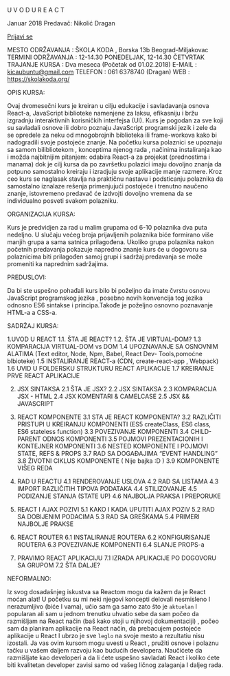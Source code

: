 U V O D   U    R E A C T

Januar 2018
Predavač: Nikolić Dragan

<a href="/kursevi/prijava?kurs=1" class="btn">Prijavi se</a>

MESTO ODRŽAVANJA :
ŠKOLA KODA  , Borska 13b Beograd-Miljakovac
TERMINI ODRŽAVANJA :
12-14.30 PONEDELJAK, 12-14.30  ČETVRTAK
TRAJANJE KURSA :
Dva meseca (Početak od 01.02.2018)
E-MAIL :
kicaubuntu@gmail.com
TELEFON :
061 6378740 (Dragan) 
WEB :
https://skolakoda.org/



OPIS KURSA:

Ovaj dvomesečni kurs je  kreiran u cilju edukacije i savladavanja osnova React-a, JavaScript biblioteke namenjene za laksu, efikasniju i bržu izgradnju interaktivnih korisničkih interfejsa (UI). Kurs je pogodan za sve koji su savladali osnove ili dobro poznaju JavaScript programski jezik i zele da se opredele za neku od mnogobrojnih biblioteka ili frame-workova  kako bi nadogradili svoje postojeće znanje. Na početku kursa polaznici se upoznaju sa samom bilibliotekom , konceptima njenog rada , načinima instaliranja kao i možda najbitnijim pitanjem:  odabira React-a za projekat (prednostima i manama) dok je cilj kursa da po završetku  polazici imaju dovoljno znanja da potpuno samostalno kreiraju i izradjuju svoje aplikacije manje razmere. Kroz ceo kurs se  naglasak stavlja na praktičnu  nastavu i podsticanju polaznika da samostalno iznalaze rešenja primenjujući postojeće i trenutno naučeno  znanje, istovremeno predavač će izdvojti dovoljno vremena da se individualno posveti svakom polazniku.


ORGANIZACIJA KURSA:

Kurs je predvidjen za rad u malim grupama od 6-10 polaznika dva puta nedeljno. U slučaju  većeg broja prijavljenih polaznika biće formirano više manjih grupa a sama satnica  prilagođena. Ukoliko grupa polaznika nakon početnih predavanja pokazuje napredno znanje kurs će u dogovoru sa polaznicima  biti prilagođen samoj grupi i sadržaj predavanja se može promeniti ka naprednim sadržajima.


PREDUSLOVI:

Da bi ste uspešno pohađali kurs bilo bi poželjno da imate čvrstu osnovu JavaScript programskog jezika , posebno novih konvencija tog jezika odnosno ES6 sintakse i principa.Takođe je poželjno osnovno poznavanje HTML-a a CSS-a.


SADRŽAJ KURSA:

1.UVOD U REACT
    1.1. ŠTA JE REACT?
    1.2. ŠTA JE VIRTUAL-DOM?
    1.3  KOMPARACIJA VIRTUAL-DOM vs DOM
    1.4  UPOZNAVANJE SA OSNOVNIM ALATIMA  (Text editor, Node, Npm, Babel, React Dev-	Tools,pomoćne blbioteke)
    1.5  INSTALIRANJE REACT-a (CDN, create-react-app , Webpack)
    1.6  UVID U FOLDERSKU STRUKTURU REACT APLIKACIJE
    1.7  KREIRANJE PRVE  REACT APLIKACIJE 

2. JSX SINTAKSA
    2.1 ŠTA JE JSX?
    2.2 JSX SINTAKSA
    2.3 KOMPARACIJA JSX - HTML
    2.4 JSX KOMENTARI & CAMELCASE
    2.5 JSX && JAVASCRIPT

3. REACT KOMPONENTE
    3.1 STA JE REACT KOMPONENTA?
    3.2 RAZLIČITI PRISTUPI U KREIRANJU KOMPONENTI (ES5 createClass, ES6 class, ES6 stateless function)
    3.3 POVEZIVANJE  KOMPONENTI
    3.4 CHILD-PARENT ODNOS KOMPONENTI
    3.5 POJMOVI PREZENTACIONIH I KONTEJNER  KOMPONENTI
    3.6 NESTED KOMPONENTE  I POJMOVI STATE, REFS & PROPS
    3.7 RAD SA DOGAĐAJIMA “EVENT HANDLING”
    3.8 ŽIVOTNI CIKLUS KOMPONENTE ( Nije bajka :D )
    3.9 KOMPONENTE VIŠEG REDA

4. RAD U REACTU
    4.1 RENDEROVANJE USLOVA
    4.2 RAD SA LISTAMA
    4.3 IMPORT RAZLIČITIH TIPOVA PODATAKA
    4.4 STILIZOVANJE
    4.5 PODIZANJE STANJA (STATE UP)
    4.6 NAJBOLJA PRAKSA I PREPORUKE 

5. REACT I AJAX POZIVI
    5.1  KAKO I KADA UPUTITI AJAX POZIV
     5.2 RAD SA DOBIJENIM PODACIMA
     5.3 RAD SA GREŠKAMA 
     5.4 PRIMERI NAJBOLJE PRAKSE

6. REACT ROUTER
     6.1 INSTALIRANJE ROUTERA
     6.2 KONFIGURISANJE ROUTERA
     6.3 POVEZIVANJE KOMPONENTI
     6.4 SLANJE PROPS-a

7. PRAVIMO REACT APLIKACIJU
     7.1 IZRADA APLIKACIJE PO DOGOVORU SA GRUPOM
     7.2 ŠTA DALJE?



NEFORMALNO:

Iz svog dosadašnjeg iskustva sa Reactom mogu da kažem da je React moćan alat! U početku su mi neki njegovi koncepti delovali nesmisleno I nerazumljivo (biće I vama), učio sam ga samo zato što je `aktuelan` I popularan ali sam u jednom trenutku uhvatio sebe da sam počeo da razmišljam na React način (baš kako stoji u njihovoj dokumentaciji) , počeo sam da planiram aplikacije na React način, da prebacujem postojeće aplikacije u React I ubrzo je sve `leglo` na svoje mesto a rezultatiu nisu izostali. 
Ja vas ovim kursom mogu uvesti u React , pružiti osnove i polaznu tačku u vašem daljem razvoju kao budućih developera. Naučićete da razmišljate kao developeri a da li ćete  uspešno savladati React i koliko ćete biti kvalitetan developer zavisi samo od vašeg ličnog zalaganja I daljeg  rada.


